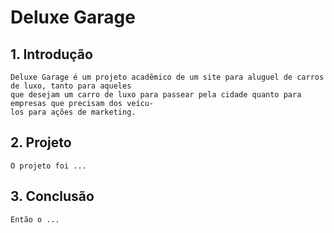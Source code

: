 # **Deluxe Garage**

## **1. Introdução**
<!-- As quebras de linha devem ocorrer na Col 104. Verifique o valor no campo que indica a coluna a 
linha no "footer" do vs code-->    

    Deluxe Garage é um projeto acadêmico de um site para aluguel de carros de luxo, tanto para aqueles 
    que desejam um carro de luxo para passear pela cidade quanto para empresas que precisam dos veícu-
    los para ações de marketing.

## **2. Projeto**
    O projeto foi ...

## **3. Conclusão**
    Então o ...


